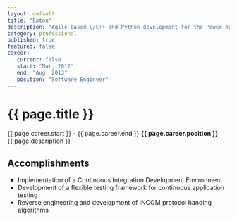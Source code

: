 ```yaml
---
layout: default
title: "Eaton"
description: "Agile based C/C++ and Python development for the Power Xpert Gateway Toolkit"  
category: professional
published: true
featured: false
career:
   current: false
   start: "Mar, 2012"
   end: "Aug, 2013"
   position: "Software Engineer"
---
```


# {{ page.title }}
{{ page.career.start }} - {{ page.career.end }}  **{{ page.career.position }}**  
{{ page.description }}
## Accomplishments
* Implementation of a Continuous Integration Development Environment
* Development of a flexible testing framework for continuous application testing
* Reverse engineering and development of INCOM protocol handing algorithms
